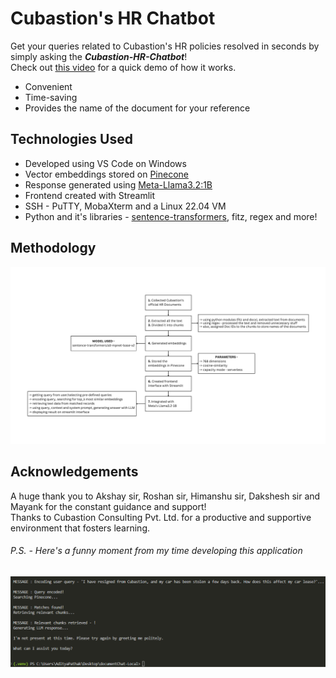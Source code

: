 # Cubastion's HR Chatbot

Get your queries related to Cubastion's HR policies resolved in seconds by simply asking the <b><i>Cubastion-HR-Chatbot</i></b>!<br>
Check out <a href = "https://github.com/adityapathak-cubastion/cubastion-hr-chatbot/blob/main/documentation/quickDemo_HR-Chatbot.mp4">this video</a> for a quick demo of how it works.

- Convenient
- Time-saving
- Provides the name of the document for your reference

## Technologies Used
- Developed using VS Code on Windows
- Vector embeddings stored on <a href = "https://www.pinecone.io/">Pinecone</a>
- Response generated using <a href = "https://ollama.com/library/llama3.2:1b">Meta-Llama3.2:1B</a>
- Frontend created with Streamlit
- SSH - PuTTY, MobaXterm and a Linux 22.04 VM
- Python and it's libraries - <a href = "https://huggingface.co/sentence-transformers">sentence-transformers</a>, fitz, regex and more!

## Methodology
<img src = "https://github.com/adityapathak-cubastion/cubastion-hr-chatbot/blob/main/documentation/hr-chatbot-methodology.png">

## Acknowledgements
A huge thank you to Akshay sir, Roshan sir, Himanshu sir, Dakshesh sir and Mayank for the constant guidance and support!<br>
Thanks to Cubastion Consulting Pvt. Ltd. for a productive and supportive environment that fosters learning.<br>

###### P.S. - Here's a funny moment from my time developing this application
<img src = "https://github.com/adityapathak-cubastion/cubastion-hr-chatbot/blob/main/documentation/funny-LLM-response.png">
